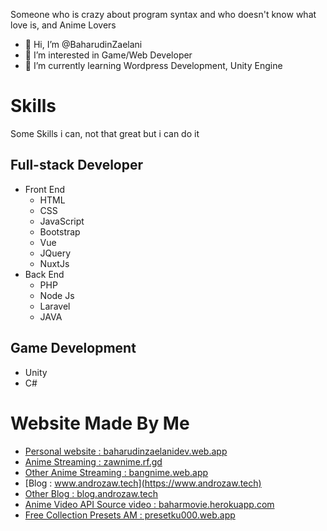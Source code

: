 Someone who is crazy about program syntax and who doesn't know what love is, and Anime Lovers
- 👋 Hi, I’m @BaharudinZaelani
- 👀 I’m interested in Game/Web Developer
- 🌱 I’m currently learning Wordpress Development, Unity Engine

# Skills
Some Skills i can, not that great but i can do it

## Full-stack Developer
- Front End
  - HTML
  - CSS
  - JavaScript
  - Bootstrap
  - Vue
  - JQuery
  - NuxtJs
- Back End
  - PHP
  - Node Js
  - Laravel
  - JAVA

## Game Development
- Unity
- C#

# Website Made By Me
- [Personal website : baharudinzaelanidev.web.app](https://baharudinzaelanidev.web.app)
- [Anime Streaming : zawnime.rf.gd](http://zawnime.rf.gd)
- [Other Anime Streaming : bangnime.web.app](https://bangnime.web.app)
- [Blog : www.androzaw.tech](https://www.androzaw.tech)
- [Other Blog : blog.androzaw.tech](https://blog.androzaw.tech)
- [Anime Video API Source video : baharmovie.herokuapp.com](https://baharmovie.herokuapp.com)
- [Free Collection Presets AM : presetku000.web.app](https://presetku000.web.app/)
